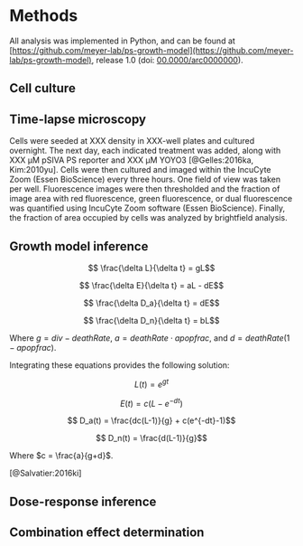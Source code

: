 # Methods

All analysis was implemented in Python, and can be found at [https://github.com/meyer-lab/ps-growth-model](https://github.com/meyer-lab/ps-growth-model), release 1.0 (doi: [00.0000/arc0000000](https://doi.org/doi-url)).

## Cell culture

## Time-lapse microscopy

Cells were seeded at XXX density in XXX-well plates and cultured overnight. The next day, each indicated treatment was added, along with XXX μM pSIVA PS reporter and XXX μM YOYO3 [@Gelles:2016ka, Kim:2010yu]. Cells were then cultured and imaged within the IncuCyte Zoom (Essen BioScience) every three hours. One field of view was taken per well. Fluorescence images were then thresholded and the fraction of image area with red fluorescence, green fluorescence, or dual fluorescence was quantified using IncuCyte Zoom software (Essen BioScience). Finally, the fraction of area occupied by cells was analyzed by brightfield analysis.

## Growth model inference


$$ \frac{\delta L}{\delta t} = gL$$

$$ \frac{\delta E}{\delta t} = aL - dE$$

$$ \frac{\delta D_a}{\delta t} = dE$$

$$ \frac{\delta D_n}{\delta t} = bL$$

Where $g = div - deathRate$, $a = deathRate \cdot apopfrac$, and 
$d = deathRate(1-apopfrac)$. 

Integrating these equations provides the following solution:

$$ L(t) = e^{gt}$$

$$ E(t) = c(L-e^{-dt})$$

$$ D_a(t) = \frac{dc(L-1)}{g} + c(e^{-dt}-1)$$

$$ D_n(t) = \frac{d(L-1)}{g}$$

Where $c = \frac{a}{g+d}$. 

[@Salvatier:2016ki]

## Dose-response inference

## Combination effect determination
